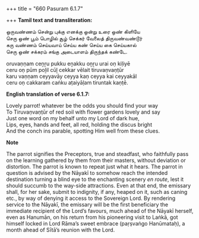 +++
title = "660 Pasuram 6.1.7"

+++
**Tamil text and transliteration:**

ஒருவண்ணம் சென்று புக்கு எனக்கு ஒன்று உரை ஒண் கிளியே  
செரு ஒண் பூம் பொழில் சூழ் செக்கர் வேலைத் திருவண்வண்டூர்  
கரு வண்ணம் செய்யவாய் செய்ய கண் செய்ய கை செய்யகால்  
செரு ஒண் சக்கரம் சங்கு அடையாளம் திருந்தக் கண்டே.

oruvaṇṇam ceṉṟu pukku eṉakku oṉṟu urai oṇ kiḷiyē  
ceru oṇ pūm poḻil cūḻ cekkar vēlait tiruvaṇvaṇṭūr  
karu vaṇṇam ceyyavāy ceyya kaṇ ceyya kai ceyyakāl  
ceru oṇ cakkaram caṅku aṭaiyāḷam tiruntak kaṇṭē.

**English translation of verse 6.1.7:**

Lovely parrot! whatever be the odds you should find your way  
To Tiruvaṇvaṇṭūr of red soil with flower gardens lovely and say  
Just one word on my behalf unto my Lord of dark hue,  
Lips, eyes, hands and feet, all red, holding the discus bright  
And the conch ins parable, spotting Him well from these clues.

**Note**

The parrot signifies the Preceptors, true and steadfast, who faithfully pass on the learning gathered by them from their masters, without deviation or distortion. The parrot is known to repeat just what it hears. The parrot in question is advised by the Nāyakī to somehow reach the intended destination turning a blind eye to the enchanting scenery *en route*, lest it should succumb to the way-side attractions. Even at that end, the emissary shall, for her sake, submit to indignity, if any, heaped on it, such as caning etc., by way of denying it access to the Sovereign Lord. By rendering service to the Nāyakī, the emissary will be the first beneficiary the immediate recipient of the Lord’s favours, much ahead of the Nāyakī herself, even as Hanumān, on his return from his pioneering visit to Laṅkā, got himself locked in Lord Rāma’s sweet embrace (paṛṣvaṅgo Hanūmataḥ), a month ahead of Sītā’s reunion with the Lord.


